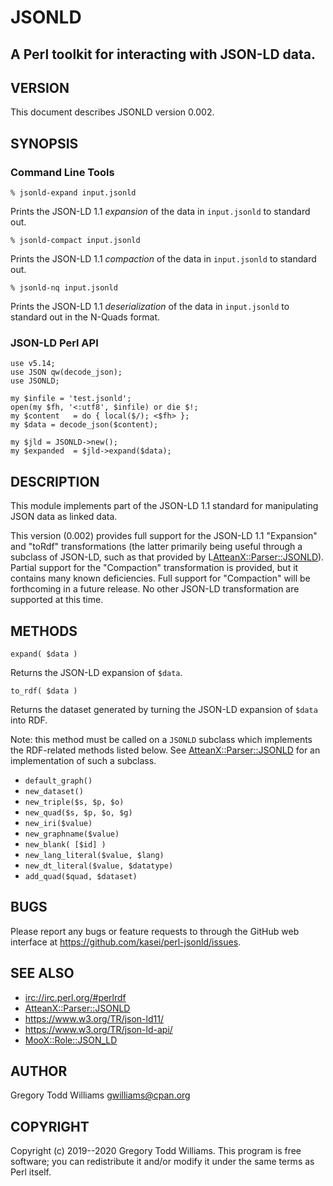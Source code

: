 # JSONLD

## A Perl toolkit for interacting with JSON-LD data.

## VERSION

This document describes JSONLD version 0.002.

## SYNOPSIS

### Command Line Tools

    % jsonld-expand input.jsonld

Prints the JSON-LD 1.1 *expansion* of the data in `input.jsonld` to standard out.

    % jsonld-compact input.jsonld

Prints the JSON-LD 1.1 *compaction* of the data in `input.jsonld` to standard out.

    % jsonld-nq input.jsonld

Prints the JSON-LD 1.1 *deserialization* of the data in `input.jsonld` to standard out in the N-Quads format.

### JSON-LD Perl API

    use v5.14;
    use JSON qw(decode_json);
    use JSONLD;

    my $infile = 'test.jsonld';
    open(my $fh, '<:utf8', $infile) or die $!;
    my $content   = do { local($/); <$fh> };
    my $data = decode_json($content);

    my $jld = JSONLD->new();
    my $expanded  = $jld->expand($data);


## DESCRIPTION

This module implements part of the JSON-LD 1.1 standard for manipulating JSON
data as linked data.

This version (0.002) provides full support for the JSON-LD 1.1 "Expansion" and
"toRdf" transformations (the latter primarily being useful through a subclass
of JSON-LD, such as that provided by L<AtteanX::Parser::JSONLD>).
Partial support for the "Compaction" transformation is provided, but it
contains many known deficiencies. Full support for "Compaction" will be
forthcoming in a future release.
No other JSON-LD transformation are supported at this time.

## METHODS

`expand( $data )`

Returns the JSON-LD expansion of `$data`.

`to_rdf( $data )`

Returns the dataset generated by turning the JSON-LD expansion of
`$data` into RDF.

Note: this method must be called on a `JSONLD` subclass which
implements the RDF-related methods listed below.
See [AtteanX::Parser::JSONLD](https://metacpan.org/pod/AtteanX::Parser::JSONLD)
for an implementation of such a subclass.

* `default_graph()`
* `new_dataset()`
* `new_triple($s, $p, $o)`
* `new_quad($s, $p, $o, $g)`
* `new_iri($value)`
* `new_graphname($value)`
* `new_blank( [$id] )`
* `new_lang_literal($value, $lang)`
* `new_dt_literal($value, $datatype)`
* `add_quad($quad, $dataset)`

## BUGS

Please report any bugs or feature requests to through the GitHub web
interface at <https://github.com/kasei/perl-jsonld/issues>.

## SEE ALSO

* <irc://irc.perl.org/#perlrdf>
* [AtteanX::Parser::JSONLD](https://metacpan.org/pod/AtteanX::Parser::JSONLD)
* <https://www.w3.org/TR/json-ld11/>
* <https://www.w3.org/TR/json-ld-api/>
* <MooX::Role::JSON_LD>

## AUTHOR

Gregory Todd Williams <gwilliams@cpan.org>

## COPYRIGHT

Copyright (c) 2019--2020 Gregory Todd Williams. This program is free
software; you can redistribute it and/or modify it under the same terms
as Perl itself.
